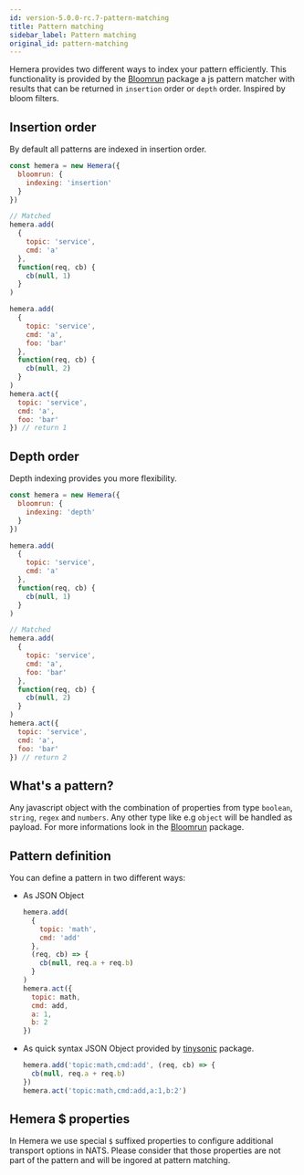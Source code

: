 ```yaml
---
id: version-5.0.0-rc.7-pattern-matching
title: Pattern matching
sidebar_label: Pattern matching
original_id: pattern-matching
---
```


Hemera provides two different ways to index your pattern efficiently. This functionality is provided by the [Bloomrun](https://github.com/mcollina/bloomrun) package a js pattern matcher with results that can be returned in `insertion` order or `depth` order. Inspired by bloom filters.

## Insertion order

By default all patterns are indexed in insertion order.

```js
const hemera = new Hemera({
  bloomrun: {
    indexing: 'insertion'
  }
})

// Matched
hemera.add(
  {
    topic: 'service',
    cmd: 'a'
  },
  function(req, cb) {
    cb(null, 1)
  }
)

hemera.add(
  {
    topic: 'service',
    cmd: 'a',
    foo: 'bar'
  },
  function(req, cb) {
    cb(null, 2)
  }
)
hemera.act({
  topic: 'service',
  cmd: 'a',
  foo: 'bar'
}) // return 1
```

## Depth order

Depth indexing provides you more flexibility.

```js
const hemera = new Hemera({
  bloomrun: {
    indexing: 'depth'
  }
})

hemera.add(
  {
    topic: 'service',
    cmd: 'a'
  },
  function(req, cb) {
    cb(null, 1)
  }
)

// Matched
hemera.add(
  {
    topic: 'service',
    cmd: 'a',
    foo: 'bar'
  },
  function(req, cb) {
    cb(null, 2)
  }
)
hemera.act({
  topic: 'service',
  cmd: 'a',
  foo: 'bar'
}) // return 2
```

## What's a pattern?

Any javascript object with the combination of properties from type `boolean`, `string`, `regex` and `numbers`. Any other type like e.g `object` will be handled as payload. For more informations look in the [Bloomrun](https://github.com/mcollina/bloomrun) package.

## Pattern definition

You can define a pattern in two different ways:

* As JSON Object

  ```js
  hemera.add(
    {
      topic: 'math',
      cmd: 'add'
    },
    (req, cb) => {
      cb(null, req.a + req.b)
    }
  )
  hemera.act({
    topic: math,
    cmd: add,
    a: 1,
    b: 2
  })
  ```

* As quick syntax JSON Object provided by [tinysonic](https://github.com/mcollina/tinysonic) package.
  ```js
  hemera.add('topic:math,cmd:add', (req, cb) => {
    cb(null, req.a + req.b)
  })
  hemera.act('topic:math,cmd:add,a:1,b:2')
  ```

## Hemera $ properties

In Hemera we use special `$` suffixed properties to configure additional transport options in NATS. Please consider that those properties are not part of the pattern and will be ingored at pattern matching.
